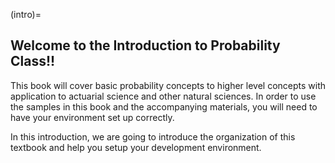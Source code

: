 (intro)=
## Welcome to the Introduction to Probability Class!!

This book will cover basic probability concepts to higher level concepts with application to actuarial science and other natural sciences. In order to use the samples in this book and the accompanying materials, you will need to have your environment set up correctly.

In this introduction, we are going to introduce the organization of this textbook and help you setup your development environment.
